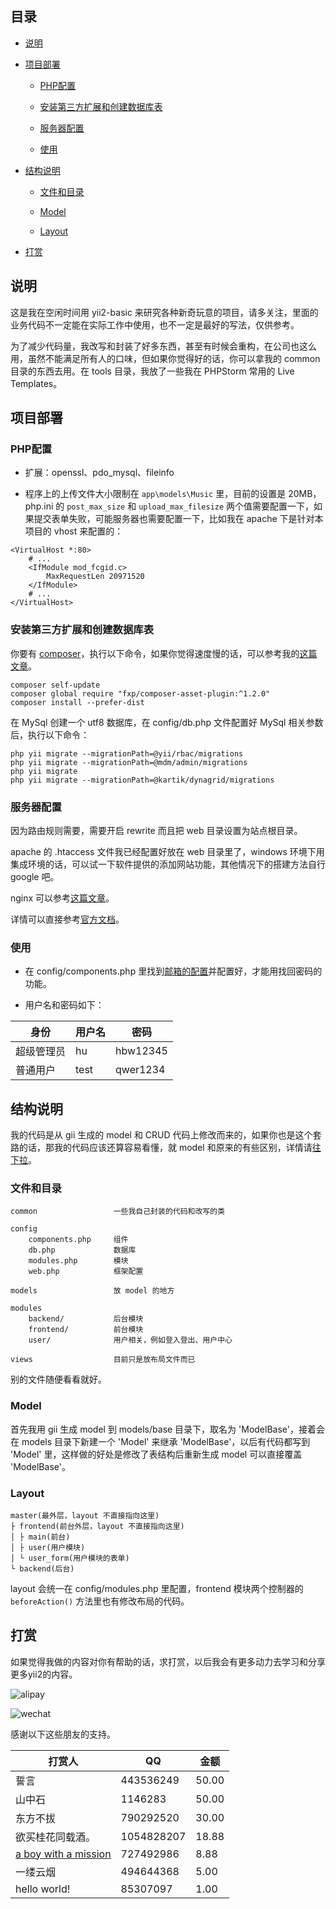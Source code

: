 ## 目录

* [说明](#说明)

* [项目部署](#项目部署)

    * [PHP配置](#php配置)

    * [安装第三方扩展和创建数据库表](#安装第三方扩展和创建数据库表)

    * [服务器配置](#服务器配置)

    * [使用](#使用)

* [结构说明](#结构说明)

    * [文件和目录](#文件和目录)

    * [Model](#model)

    * [Layout](#layout)

* [打赏](#打赏)

## 说明

这是我在空闲时间用 yii2-basic 来研究各种新奇玩意的项目，请多关注，里面的业务代码不一定能在实际工作中使用，也不一定是最好的写法，仅供参考。

为了减少代码量，我改写和封装了好多东西，甚至有时候会重构，在公司也这么用，虽然不能满足所有人的口味，但如果你觉得好的话，你可以拿我的 common 目录的东西去用。在 tools 目录，我放了一些我在 PHPStorm 常用的 Live Templates。

## 项目部署

### PHP配置

* 扩展：openssl、pdo_mysql、fileinfo

* 程序上的上传文件大小限制在 `app\models\Music` 里，目前的设置是 20MB，php.ini 的 `post_max_size` 和 `upload_max_filesize` 两个值需要配置一下，如果提交表单失败，可能服务器也需要配置一下，比如我在 apache 下是针对本项目的 vhost 来配置的：

```
<VirtualHost *:80>
    # ...
    <IfModule mod_fcgid.c>
        MaxRequestLen 20971520
    </IfModule>
    # ...
</VirtualHost>
```

### 安装第三方扩展和创建数据库表

你要有 [composer](http://docs.phpcomposer.com/)，执行以下命令，如果你觉得速度慢的话，可以参考我的[这篇文章](http://laohu321.cc/2017/01/terminal-accelerate)。

```
composer self-update
composer global require "fxp/composer-asset-plugin:^1.2.0"
composer install --prefer-dist
```

在 MySql 创建一个 utf8 数据库，在 config/db.php 文件配置好 MySql 相关参数后，执行以下命令：

```
php yii migrate --migrationPath=@yii/rbac/migrations
php yii migrate --migrationPath=@mdm/admin/migrations
php yii migrate
php yii migrate --migrationPath=@kartik/dynagrid/migrations
```

### 服务器配置

因为路由规则需要，需要开启 rewrite 而且把 web 目录设置为站点根目录。

apache 的 .htaccess 文件我已经配置好放在 web 目录里了，windows 环境下用集成环境的话，可以试一下软件提供的添加网站功能，其他情况下的搭建方法自行 google 吧。

nginx 可以参考[这篇文章](http://www.getyii.com/topic/31)。

详情可以直接参考[官方文档](http://www.yiiframework.com/doc-2.0/guide-start-installation.html#configuring-web-servers)。

### 使用

* 在 config/components.php 里找到[邮箱的配置](https://github.com/hubeiwei/hello-yii2/blob/master/config/components.php#L51)并配置好，才能用找回密码的功能。

* 用户名和密码如下：

身份 | 用户名 | 密码
---|---|---
超级管理员 | hu | hbw12345
普通用户 | test | qwer1234

## 结构说明

我的代码是从 gii 生成的 model 和 CRUD 代码上修改而来的，如果你也是这个套路的话，那我的代码应该还算容易看懂，就 model 和原来的有些区别，详情请[往下拉](#model)。

### 文件和目录

```
common                 一些我自己封装的代码和改写的类

config
    components.php     组件
    db.php             数据库
    modules.php        模块
    web.php            框架配置

models                 放 model 的地方

modules
    backend/           后台模块
    frontend/          前台模块
    user/              用户相关，例如登入登出、用户中心

views                  目前只是放布局文件而已
```

别的文件随便看看就好。

### Model

首先我用 gii 生成 model 到 models/base 目录下，取名为 'ModelBase'，接着会在 models 目录下新建一个 'Model' 来继承 'ModelBase'，以后有代码都写到 'Model' 里，这样做的好处是修改了表结构后重新生成 model 可以直接覆盖 'ModelBase'。

### Layout

```
master(最外层，layout 不直接指向这里)
├ frontend(前台外层，layout 不直接指向这里)
│ ├ main(前台)
│ ├ user(用户模块)
│ └ user_form(用户模块的表单)
└ backend(后台)
```

layout 会统一在 config/modules.php 里配置，frontend 模块两个控制器的 `beforeAction()` 方法里也有修改布局的代码。

## 打赏

如果觉得我做的内容对你有帮助的话，求打赏，以后我会有更多动力去学习和分享更多yii2的内容。

![alipay](https://raw.githubusercontent.com/hubeiwei/hubeiwei.github.io/master/images/pay/ali_pay.jpg "支付宝")

![wechat](https://raw.githubusercontent.com/hubeiwei/hubeiwei.github.io/master/images/pay/wechat_pay.png "微信")

感谢以下这些朋友的支持。

打赏人 | QQ | 金额
---|---|---
誓言 | 443536249 | 50.00
山中石 | 1146283 | 50.00
东方不拔 | 790292520 | 30.00
欲买桂花同载酒。 | 1054828207 | 18.88
[a boy with a mission](https://github.com/xiaocai314) | 727492986 | 8.88
一缕云烟 | 494644368 | 5.00
hello world! | 85307097 | 1.00
